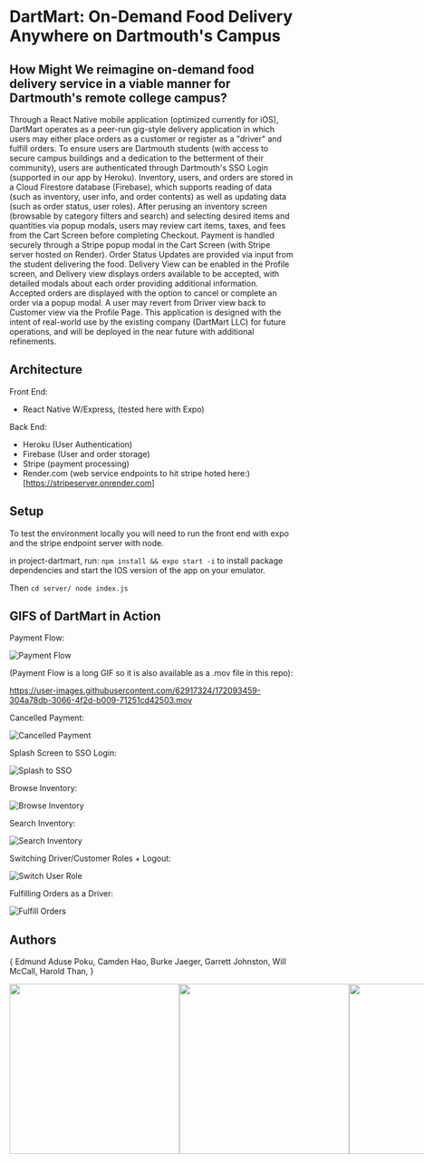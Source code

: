 # DartMart:  On-Demand Food Delivery Anywhere on Dartmouth's Campus

## How Might We reimagine on-demand food delivery service in a viable manner for Dartmouth's remote college campus?


 Through a React Native mobile application (optimized currently for iOS), DartMart operates as a peer-run gig-style delivery application in which users may either place orders as a customer or register as a "driver" and fulfill orders. To ensure users are Dartmouth students (with access to secure campus buildings and a dedication to the betterment of their community), users are authenticated through Dartmouth's SSO Login (supported in our app by Heroku). Inventory, users, and orders are stored in a Cloud Firestore database (Firebase), which supports reading of data (such as inventory, user info, and order contents) as well as updating  data (such as order status, user roles). After perusing an inventory screen (browsable by category filters and search) and selecting desired items and quantities via popup modals, users may review cart items, taxes, and fees from the Cart Screen before completing Checkout. Payment is handled securely through a Stripe popup modal in the Cart Screen (with Stripe server hosted on Render). Order Status Updates are provided via input from the student delivering the food. Delivery View can be enabled in the Profile screen, and Delivery view displays orders available to be accepted, with detailed modals about each order providing additional information. Accepted orders are displayed with the option to cancel or complete an order via a popup modal. A user may revert from Driver view back to Customer view via the Profile Page. This application is designed with the intent of real-world use by the existing company (DartMart LLC) for future operations, and will be deployed in the near future with additional refinements.


## Architecture

Front End:  
* React Native W/Express, (tested here with Expo)

Back End: 
* Heroku (User Authentication)
* Firebase (User and order storage)
* Stripe (payment processing)
* Render.com (web service endpoints to hit stripe hoted here:)[https://stripeserver.onrender.com]

## Setup

To test the environment locally you will need to run the front end with expo and the stripe endpoint server with node.

in project-dartmart, run:
`npm install && expo start -i`
to install package dependencies and start the IOS version of the app on your emulator.

Then
`cd server/
node index.js `


## GIFS of DartMart in Action

Payment Flow:

![Payment Flow](gifs/DM_PaymentFlow.gif)

(Payment Flow is a long GIF so it is also available as a .mov file in this repo):


https://user-images.githubusercontent.com/62917324/172093459-304a78db-3066-4f2d-b009-71251cd42503.mov


Cancelled Payment:

![Cancelled Payment](gifs/DM_CancelledPayment.gif)


Splash Screen to SSO Login:

![Splash to SSO](gifs/DM_SplashToSSOLogin.gif)

Browse Inventory:

![Browse Inventory](gifs/DM_ScrollInventory.gif)

Search Inventory:

![Search Inventory](gifs/DM_InventorySearch.gif)

Switching Driver/Customer Roles + Logout:

![Switch User Role](gifs/DM_SwitchingViews_Logout.gif)

Fulfilling Orders as a Driver:

![Fulfill Orders](gifs/DM_OrderScreen.gif)


## Authors

{
Edmund Aduse Poku,
Camden Hao,
Burke Jaeger,
Garrett Johnston,
Will McCall,
Harold Than,
}

<div style="display: flex;">
<img src='https://media-exp2.licdn.com/dms/image/C4E03AQHV3JnXeU6Hhw/profile-displayphoto-shrink_400_400/0/1631854128489?e=1659571200&v=beta&t=Y-vtpDyc6bVYv06CnjG-x5FAfMA6OL4-11WtArdJPsw' style="width:300px;height:300px;" />
<img src='https://media-exp2.licdn.com/dms/image/C4E03AQG3UEpmF3OC2Q/profile-displayphoto-shrink_400_400/0/1596480559443?e=1659571200&v=beta&t=9-OPagyBLfo7L5vwioAJpCF-IvBSdXSyoGVUMxA5UPc' style="width:300px;height:300px;" />
<img src='https://media-exp2.licdn.com/dms/image/C4D03AQEM8mXT7WwaWQ/profile-displayphoto-shrink_400_400/0/1644938805452?e=1659571200&v=beta&t=gYSk4Y62agvjkn0V2H0kNh4YeD87QqxKZ73Hyw5d7kU' style="width:300px;height:300px;" />
<img src='https://media-exp2.licdn.com/dms/image/C4D03AQFPaUUF9tJWqg/profile-displayphoto-shrink_400_400/0/1635903534093?e=1659571200&v=beta&t=Smz2pl-LHk0PtT0A_m8cnOo3D2sv46wRHYFYUfrRI6A' style="width:300px;height:300px;" />
<img src='https://media-exp2.licdn.com/dms/image/C4D03AQFYN3suAiH4VA/profile-displayphoto-shrink_400_400/0/1627012112467?e=1659571200&v=beta&t=XomvJB1ebkhvFzQqsBYrlNKruv5xRMdmrqNEDon9gJY' style="width:300px;height:300px;" />
<img src='https://media-exp2.licdn.com/dms/image/C5103AQHcI5DKVeeHIg/profile-displayphoto-shrink_800_800/0/1526807577961?e=1659571200&v=beta&t=DBdC4jF0TBkTueL_Z2VPp0GGBActe7BrVWaZ5h-i4fg' style="width:300px;height:300px;" />
</div>



